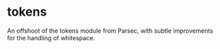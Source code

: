 # tokens
An offshoot of the tokens module from Parsec, with subtle improvements for the handling of whitespace.
